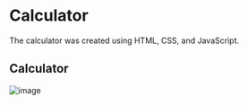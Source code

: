 <h1>Calculator</h1>
<p>
  The calculator was created using HTML, CSS, and JavaScript.
</p>
 

<h2>Calculator</h2>

![image](https://github.com/Aatreyee23/Calculator/assets/136146209/58b64fcc-6b76-4d3b-9732-a1a5d3195763)
 
